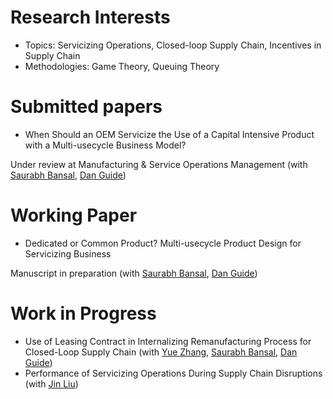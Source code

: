 

# Research Interests

- Topics: Servicizing Operations, Closed-loop Supply Chain, Incentives in Supply Chain
- Methodologies: Game Theory, Queuing Theory


# Submitted papers

- When Should an OEM Servicize the Use of a Capital Intensive Product with a Multi-usecycle Business Model? 

Under review at Manufacturing & Service Operations Management (with [Saurabh Bansal](https://directory.smeal.psu.edu/sub32), [Dan Guide](http://www.personal.psu.edu/drg16/))

# Working Paper
- Dedicated or Common Product? Multi-usecycle Product Design for Servicizing Business 

Manuscript in preparation (with [Saurabh Bansal](https://directory.smeal.psu.edu/sub32), [Dan Guide](http://www.personal.psu.edu/drg16/))
  
# Work in Progress
- Use of Leasing Contract in Internalizing Remanufacturing Process for Closed-Loop Supply Chain (with [Yue Zhang](https://sites.google.com/site/yuezhangfuqua/), [Saurabh Bansal](https://directory.smeal.psu.edu/sub32), [Dan Guide](http://www.personal.psu.edu/drg16/))
- Performance of Servicizing Operations During Supply Chain Disruptions (with [Jin Liu](https://sites.google.com/view/jinliusite/))